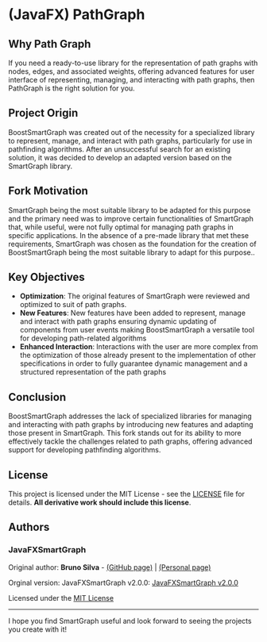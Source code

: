# (JavaFX) PathGraph

## Why Path Graph
If you need a ready-to-use library for the representation of path graphs with nodes, edges, and associated weights, offering advanced features for user interface of representing, managing, and interacting with path graphs, then PathGraph is the right solution for you.

## Project Origin
BoostSmartGraph was created out of the necessity for a specialized library to represent, manage, and interact with path graphs, particularly for use in pathfinding algorithms. After an unsuccessful search for an existing solution, it was decided to develop an adapted version based on the SmartGraph library.

## Fork Motivation

SmartGraph being the most suitable library to be adapted for this purpose and the primary need was to improve certain functionalities of SmartGraph that, while useful, were not fully optimal for managing path graphs in specific applications. In the absence of a pre-made library that met these requirements, SmartGraph was chosen as the foundation for the creation of BoostSmartGraph being the most suitable library to adapt for this purpose..

## Key Objectives

- **Optimization**: The original features of SmartGraph were reviewed and optimized to suit of path graphs.
- **New Features**: New features have been added to represent, manage and interact with path graphs ensuring dynamic updating of components from user events making BoostSmartGraph a versatile tool for developing path-related algorithms
- **Enhanced Interaction**: Interactions with the user are more complex from the optimization of those already present to the implementation of other specifications in order to fully guarantee dynamic management and a structured representation of the path graphs

## Conclusion
BoostSmartGraph addresses the lack of specialized libraries for managing and interacting with path graphs by introducing new features and adapting those present in SmartGraph. This fork stands out for its ability to more effectively tackle the challenges related to path graphs, offering advanced support for developing pathfinding algorithms.



## License

This project is licensed under the MIT License - see the [LICENSE](LICENSE.txt) file for details. **All derivative work should include this license**.

## Authors

### JavaFXSmartGraph

Original author: **Bruno Silva** - [(GitHub page)](https://github.com/brunomnsilva) | [(Personal page)](https://www.brunomnsilva.com/)

Orginal version: JavaFXSmartGraph v2.0.0: [JavaFXSmartGraph v2.0.0](https://github.com/brunomnsilva/JavaFXSmartGraph/releases/tag/v2.0.0)

Licensed under the [MIT License](https://github.com/brunomnsilva/JavaFXSmartGraph/blob/master/LICENSE.txt)


---

I hope you find SmartGraph useful and look forward to seeing the projects you create with it!
